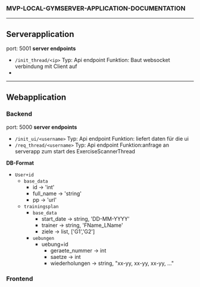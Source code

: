 ### MVP-LOCAL-GYMSERVER-APPLICATION-DOCUMENTATION
---


## Serverapplication
port: 5001
**server endpoints**
- `/init_thread/<ip>`
    Typ: Api endpoint 
    Funktion: Baut websocket verbindung mit Client auf 
- 



---
## Webapplication
### Backend
port: 5000
**server endpoints**
- `/init_ui/<username>`
    Typ: Api endpoint 
    Funktion: liefert daten für die ui
- `/req_thread/<username>`
    Typ: Api endpoint
    Funktion:anfrage an serverapp zum start des ExerciseScannerThread

**DB-Format**
- ``User+id``
  - ``base_data``
    - id -> 'int'
    - full_name -> 'string'
    - pp -> 'url'
  - ``trainingsplan``
    - ``base_data``
      - start_date -> string, 'DD-MM-YYYY'
      - trainer -> string, 'FName_LName'
      - ziele -> list, ['G1','G2']
    - ``uebungen``
      - uebung+id
        - geraete_nummer -> int
        - saetze -> int
        - wiederholungen -> string, "xx-yy, xx-yy, xx-yy, ..."

### Frontend  